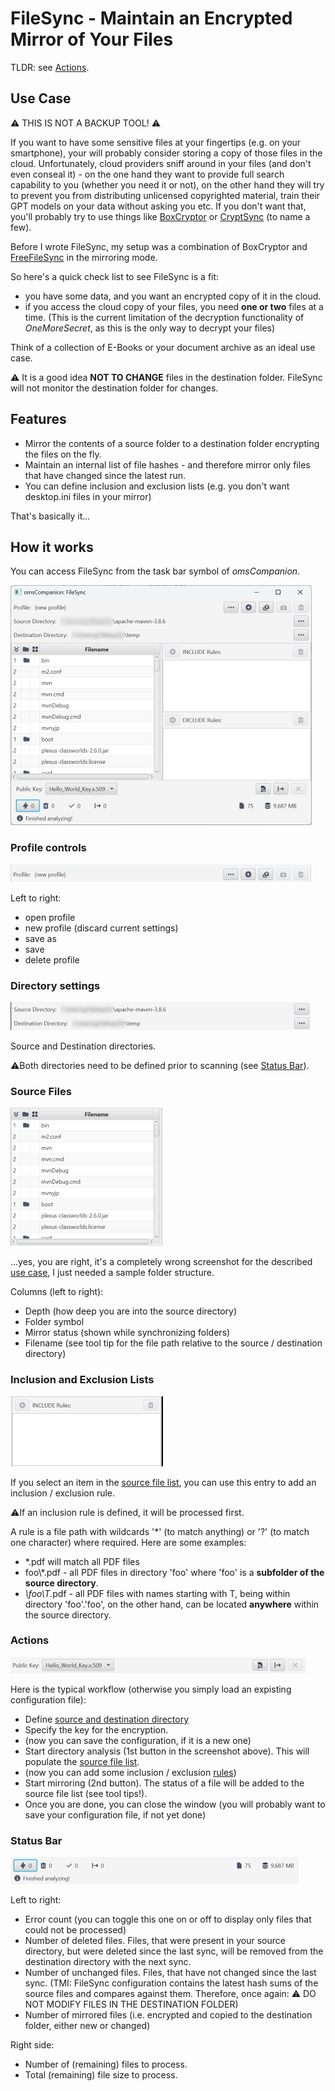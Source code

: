 # FileSync - Maintain an Encrypted Mirror of Your Files

TLDR: see [Actions](#actions).

## Use Case
⚠️ THIS IS NOT A BACKUP TOOL! ⚠️

If you want to have some sensitive files at your fingertips (e.g. on your smartphone), your will probably consider storing a copy of those files in the cloud. Unfortunately, cloud providers sniff around in your files (and don't even conseal it) - on the one hand they want to provide full search capability to you (whether you need it or not), on the other hand they will try to prevent you from distributing unlicensed copyrighted material, train their GPT models on your data without asking you etc. If you don't want that, you'll probably try to use things like [BoxCryptor](https://www.boxcryptor.com/) or [CryptSync](https://tools.stefankueng.com/CryptSync.html) (to name a few). 

Before I wrote FileSync, my setup was a combination of BoxCryptor and [FreeFileSync](https://freefilesync.org/) in the mirroring mode. 

So here's a quick check list to see FileSync is a fit:
- you have some data, and you want an encrypted copy of it in the cloud.
- if you access the cloud copy of your files, you need **one or two** files at a time. (This is the current limitation of the decryption functionality of *OneMoreSecret*, as this is the only way to decrypt your files)

Think of a collection of E-Books or your document archive as an ideal use case. 

⚠️ It is a good idea **NOT TO CHANGE** files in the destination folder. FileSync will not monitor the destination folder for changes.

## Features
- Mirror the contents of a source folder to a destination folder encrypting the files on the fly.
- Maintain an internal list of file hashes - and therefore mirror only files that have changed since the latest run.
- You can define inclusion and exclusion lists (e.g. you don't want desktop.ini files in your mirror)

That's basically it...

## How it works

You can access FileSync from the task bar symbol of *omsCompanion*.

![FileSync window](./readme_images/filesync.png)

### Profile controls
![FileSync Profile](./readme_images/filesync_profile.png)

Left to right:
- open profile
- new profile (discard current settings)
- save as
- save
- delete profile

### Directory settings
![FileSync directories](./readme_images/filesync_directories.png)

Source and Destination directories. 

⚠️Both directories need to be defined prior to scanning (see [Status Bar](#status-bar)).

### Source Files
![FileSync Source Files](./readme_images/filesync_source.png)

...yes, you are right, it's a completely wrong screenshot for the described [use case](#use-case), I just needed a sample folder structure. 

Columns (left to right):
- Depth (how deep you are into the source directory)
- Folder symbol
- Mirror status (shown while synchronizing folders)
- Filename (see tool tip for the file path relative to the source / destination directory)

### Inclusion and Exclusion Lists
![FileSync List](./readme_images/filesync_include.png)

If you select an item in the [source file list](#source-files), you can use this entry to add an inclusion / exclusion rule. 

⚠️If an inclusion rule is defined, it will be processed first. 

A rule is a file path with wildcards '*' (to match anything) or '?' (to match one character) where required. Here are some examples:
- *.pdf will match all PDF files
- foo\\*.pdf - all PDF files in directory 'foo' where 'foo' is a **subfolder of the source directory**.
- *\\foo\\T*.pdf - all PDF files with names starting with T, being within directory 'foo'.'foo', on the other hand, can be located **anywhere** within the source directory.

### Actions
![FileSync Actions](./readme_images/filesync_actions.png)

Here is the typical workflow (otherwise you simply load an expisting configuration file):
- Define [source and destination directory](#directory-settings)
- Specify the key for the encryption. 
- (now you can save the configuration, if it is a new one)
- Start directory analysis (1st button in the screenshot above). This will populate the [source file list](#source-files).
- (now you can add some inclusion / exclusion [rules](#inclusion-and-exclusion-lists))
- Start mirroring (2nd button). The status of a file will be added to the source file list (see tool tips!).
- Once you are done, you can close the window (you will probably want to save your configuration file, if not yet done)

### Status Bar
![FileSync Status Bar](./readme_images/filesync_status.png)

Left to right:
- Error count (you can toggle this one on or off to display only files that could not be processed)
- Number of deleted files. Files, that were present in your source directory, but were deleted since the last sync, will be removed from the destination directory with the next sync.
- Number of unchanged files. Files, that have not changed since the last sync. (TMI: FileSync configuration contains the latest hash sums of the source files and compares against them. Therefore, once again: ⚠️ DO NOT MODIFY FILES IN THE DESTINATION FOLDER)
- Number of mirrored files (i.e. encrypted and copied to the destination folder, either new or changed)

Right side:
- Number of (remaining) files to process.
- Total (remaining) file size to process.
